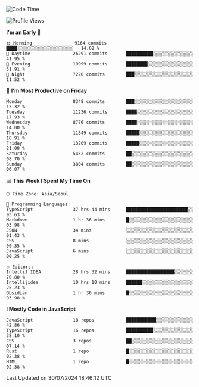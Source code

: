 <!--START_SECTION:waka-->
![Code Time](http://img.shields.io/badge/Code%20Time-6%2C502%20hrs%2039%20mins-blue)

![Profile Views](http://img.shields.io/badge/Profile%20Views-0-blue)

**I'm an Early 🐤** 

```text
🌞 Morning                9164 commits        ████░░░░░░░░░░░░░░░░░░░░░   14.62 % 
🌆 Daytime                26291 commits       ██████████░░░░░░░░░░░░░░░   41.95 % 
🌃 Evening                19999 commits       ████████░░░░░░░░░░░░░░░░░   31.91 % 
🌙 Night                  7220 commits        ███░░░░░░░░░░░░░░░░░░░░░░   11.52 % 
```
📅 **I'm Most Productive on Friday** 

```text
Monday                   8348 commits        ███░░░░░░░░░░░░░░░░░░░░░░   13.32 % 
Tuesday                  11236 commits       ████░░░░░░░░░░░░░░░░░░░░░   17.93 % 
Wednesday                8776 commits        ████░░░░░░░░░░░░░░░░░░░░░   14.00 % 
Thursday                 11849 commits       █████░░░░░░░░░░░░░░░░░░░░   18.91 % 
Friday                   13209 commits       █████░░░░░░░░░░░░░░░░░░░░   21.08 % 
Saturday                 5452 commits        ██░░░░░░░░░░░░░░░░░░░░░░░   08.70 % 
Sunday                   3804 commits        ██░░░░░░░░░░░░░░░░░░░░░░░   06.07 % 
```


📊 **This Week I Spent My Time On** 

```text
🕑︎ Time Zone: Asia/Seoul

💬 Programming Languages: 
TypeScript               37 hrs 44 mins      ███████████████████████░░   93.63 % 
Markdown                 1 hr 36 mins        █░░░░░░░░░░░░░░░░░░░░░░░░   03.98 % 
JSON                     34 mins             ░░░░░░░░░░░░░░░░░░░░░░░░░   01.43 % 
CSS                      8 mins              ░░░░░░░░░░░░░░░░░░░░░░░░░   00.35 % 
JavaScript               6 mins              ░░░░░░░░░░░░░░░░░░░░░░░░░   00.25 % 

🔥 Editors: 
IntelliJ IDEA            28 hrs 32 mins      ██████████████████░░░░░░░   70.80 % 
Intellijidea             10 hrs 10 mins      ██████░░░░░░░░░░░░░░░░░░░   25.23 % 
Obsidian                 1 hr 36 mins        █░░░░░░░░░░░░░░░░░░░░░░░░   03.98 % 
```

**I Mostly Code in JavaScript** 

```text
JavaScript               18 repos            ███████████░░░░░░░░░░░░░░   42.86 % 
TypeScript               16 repos            ██████████░░░░░░░░░░░░░░░   38.10 % 
CSS                      3 repos             ██░░░░░░░░░░░░░░░░░░░░░░░   07.14 % 
Rust                     1 repo              █░░░░░░░░░░░░░░░░░░░░░░░░   02.38 % 
HTML                     1 repo              █░░░░░░░░░░░░░░░░░░░░░░░░   02.38 % 
```




 Last Updated on 30/07/2024 18:46:12 UTC
<!--END_SECTION:waka-->
